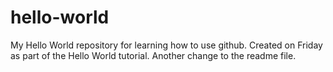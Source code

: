 # hello-world
My Hello World repository for learning how to use github.
Created on Friday as part of the Hello World tutorial.
Another change to the readme file.

